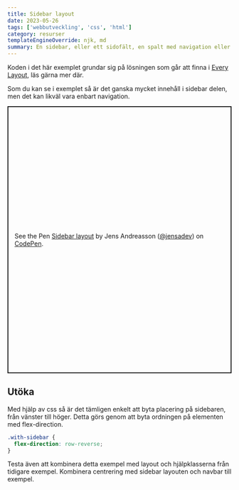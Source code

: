 ```yaml
---
title: Sidebar layout
date: 2023-05-26
tags: ['webbutveckling', 'css', 'html']
category: resurser
templateEngineOverride: njk, md
summary: En sidebar, eller ett sidofält, en spalt med navigation eller information är en vanligt förekommande layout på webben. Men hur skapas den och hur skapades den på ett sätt så att den funkar på alla enheter?
---
```


Koden i det här exemplet grundar sig på lösningen som går att finna i [Every Layout](https://every-layout.dev/layouts/sidebar/), läs gärna mer där.

Som du kan se i exemplet så är det ganska mycket innehåll i sidebar delen, men det kan likväl vara enbart navigation.

<div class="bleed">
<p class="codepen" data-height="600" data-default-tab="html,result" data-slug-hash="YzJggJo" data-user="jensadev" style="height: 600px; box-sizing: border-box; display: flex; align-items: center; justify-content: center; border: 2px solid; margin: 1em 0; padding: 1em;">
  <span>See the Pen <a href="https://codepen.io/jensadev/pen/YzJggJo">
  Sidebar layout</a> by Jens Andreasson (<a href="https://codepen.io/jensadev">@jensadev</a>)
  on <a href="https://codepen.io">CodePen</a>.</span>
</p>
<script async src="https://cpwebassets.codepen.io/assets/embed/ei.js"></script>
</div>

## Utöka

Med hjälp av css så är det tämligen enkelt att byta placering på sidebaren, från vänster till höger. Detta görs genom att byta ordningen på elementen med flex-direction.

```css
.with-sidebar {
  flex-direction: row-reverse;
}
```

Testa även att kombinera detta exempel med layout och hjälpklasserna från tidigare exempel. Kombinera centrering med sidebar layouten och navbar till exempel.